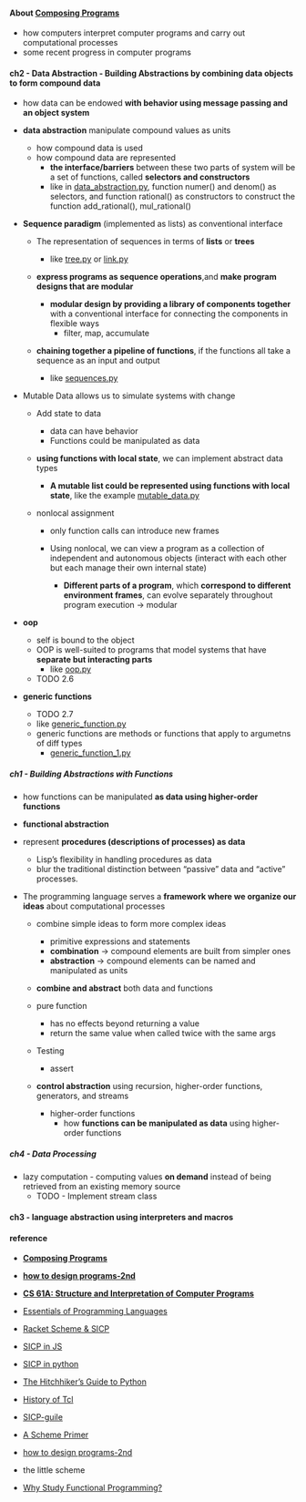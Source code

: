 
#### About [Composing Programs](http://composingprograms.com/pages/11-getting-started.html)    
* how computers interpret computer programs and carry out computational processes  
* some recent progress in computer programs  



#### ch2 - Data Abstraction - Building Abstractions by combining data objects to form compound data    

- how data can be endowed **with behavior using message passing and an object system**    

- **data abstraction**  manipulate compound values as units
    + how compound data is used    
    + how compound data are represented    
        - **the interface/barriers** between these two parts of system will be a set of functions, called **selectors and constructors**  
        - like in [data_abstraction.py](https://github.com/muyun/dev.programming/blob/master/sicp/python/data_abstraction.py),  function numer() and denom() as selectors, and function rational() as constructors to construct the function add_rational(), mul_rational()  


- **Sequence paradigm** (implemented as lists) as conventional interface    
    + The representation of sequences in terms of **lists** or **trees**   
        - like [tree.py](https://github.com/muyun/dev.programming/blob/master/sicp/python/tree.py) or [link.py](https://github.com/muyun/dev.programming/blob/master/sicp/python/link.py)   
    
    + **express programs as sequence operations**,and **make program designs that are modular**      
        - **modular design by providing a library of components together** with a conventional interface for connecting the components in flexible ways  
            + filter, map, accumulate  

    + **chaining together a pipeline of functions**, if the functions all take a sequence as an input and output  
        - like [sequences.py](https://github.com/muyun/dev.programming/blob/master/sicp/python/sequences.py)  
    

- Mutable Data allows us to simulate systems with change  
    + Add state to data  
        - data can have behavior  
        - Functions could be manipulated as data  

    + **using functions with local state**, we can implement abstract data types  
        -  **A mutable list could be represented using functions with local state**, like the example [mutable_data.py](https://github.com/muyun/dev.programming/blob/master/sicp/python/mutable_data.py)
        

    + nonlocal assignment  
        - only function calls can introduce new frames  

        - Using nonlocal, we can view a program as a collection of independent and autonomous objects  (interact with each other but each manage their own internal state)
            + **Different parts of a program**, which **correspond to different environment frames**, can evolve separately throughout program execution  -> modular 
    

- **oop**       
    + self is bound to the object  
    + OOP is well-suited to programs that model systems that have **separate but interacting parts**    
        - like [oop.py](https://github.com/muyun/dev.programming/blob/master/python/exercise_py/oop.py)  
    + TODO 2.6    

- **generic functions**      
    + TODO 2.7  
    + like [generic_function.py](https://github.com/muyun/dev.programming/blob/master/python/exercise_py/generic_function.py)   
    + generic functions are methods or functions that apply to argumetns of diff types  
        - [generic_function_1.py](https://github.com/muyun/dev.programming/blob/master/python/exercise_py/generic_function_1.py)      



##### ch1 - Building Abstractions with Functions  
* how functions can be manipulated **as data using higher-order functions**  

* **functional abstraction**    

* represent **procedures (descriptions of processes) as data**  
    - Lisp’s flexibility in handling procedures as data 
    -  blur the traditional distinction between “passive” data and “active” processes.


* The programming language serves a **framework where we organize our ideas** about computational processes   
    - combine simple ideas to form more complex ideas  
        + primitive expressions and statements  
        + **combination** -> compound elements are built from simpler ones  
        + **abstraction** -> compound elements can be named and manipulated as units  
    - **combine and abstract** both data and functions  
    - pure function 
        + has no effects beyond returning a value  
        + return the same value when called twice with the same args  
    - Testing  
        + assert 

    - **control abstraction** using recursion, higher-order functions, generators, and streams  
        + higher-order functions 
            - how **functions can be manipulated as data** using higher-order functions  


##### ch4 - Data Processing  
* lazy computation - computing values **on demand** instead of being retrieved from an existing memory source  
    -  TODO - Implement stream class 


#### ch3 - **language abstraction** using interpreters and macros  


#### reference  
* **[Composing Programs](https://composingprograms.com/)**  
* **[how to design programs-2nd](https://htdp.org/2018-01-06/Book/index.html)**  
* **[CS 61A: Structure and Interpretation of Computer Programs](https://cs61a.org/)** 
* [Essentials of Programming Languages](https://book.douban.com/subject/3136252/)  
* [Racket Scheme & SICP](https://news.ycombinator.com/item?id=25442005)
* [SICP in JS](https://sourceacademy.org/sicpjs/index)
* [SICP in python](https://wizardforcel.gitbooks.io/sicp-in-python/content/8.html)  
* [The Hitchhiker’s Guide to Python](http://docs.python-guide.org/en/latest/#)
* [History of Tcl](http://www.tcl.tk/about/history.html)
* [SICP-guile](https://github.com/zv/SICP-guile)  
* [A Scheme Primer](https://spritely.institute/static/papers/scheme-primer.html)
* [how to design programs-2nd](https://htdp.org/2018-01-06/Book/index.html) 
* the little scheme  

* [Why Study Functional Programming?](https://acm.wustl.edu/functional/)
